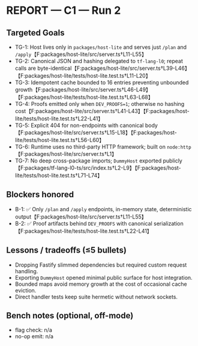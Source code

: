 # REPORT — C1 — Run 2

## Targeted Goals
- TG-1: Host lives only in `packages/host-lite` and serves just `/plan` and `/apply`【F:packages/host-lite/src/server.ts†L11-L55】
- TG-2: Canonical JSON and hashing delegated to `tf-lang-l0`; repeat calls are byte-identical【F:packages/host-lite/src/server.ts†L39-L46】【F:packages/host-lite/tests/host-lite.test.ts†L11-L20】
- TG-3: Idempotent cache bounded to 16 entries preventing unbounded growth【F:packages/host-lite/src/server.ts†L46-L49】【F:packages/host-lite/tests/host-lite.test.ts†L63-L68】
- TG-4: Proofs emitted only when `DEV_PROOFS=1`; otherwise no hashing cost【F:packages/host-lite/src/server.ts†L41-L43】【F:packages/host-lite/tests/host-lite.test.ts†L22-L41】
- TG-5: Explicit 404 for non-endpoints with canonical body【F:packages/host-lite/src/server.ts†L15-L18】【F:packages/host-lite/tests/host-lite.test.ts†L56-L60】
- TG-6: Runtime uses no third-party HTTP framework; built on `node:http`【F:packages/host-lite/src/server.ts†L1】
- TG-7: No deep cross-package imports; `DummyHost` exported publicly【F:packages/tf-lang-l0-ts/src/index.ts†L2-L9】【F:packages/host-lite/tests/host-lite.test.ts†L71-L74】

## Blockers honored
- B-1: ✅ Only `/plan` and `/apply` endpoints, in-memory state, deterministic output【F:packages/host-lite/src/server.ts†L11-L55】
- B-2: ✅ Proof artifacts behind `DEV_PROOFS` with canonical serialization【F:packages/host-lite/tests/host-lite.test.ts†L22-L41】

## Lessons / tradeoffs (≤5 bullets)
- Dropping Fastify slimmed dependencies but required custom request handling.
- Exporting `DummyHost` opened minimal public surface for host integration.
- Bounded maps avoid memory growth at the cost of occasional cache eviction.
- Direct handler tests keep suite hermetic without network sockets.

## Bench notes (optional, off-mode)
- flag check: n/a
- no-op emit: n/a
